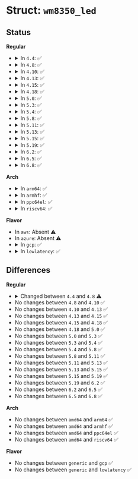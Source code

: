 # Struct: <code>wm8350_led</code>

## Status
<b>Regular</b>
<ul>
<li>
<details>
<summary>In <code>4.4</code>: ✅</summary>

```c
struct wm8350_led {
    struct platform_device *pdev;
    struct mutex mutex;
    struct work_struct work;
    spinlock_t value_lock;
    enum led_brightness value;
    struct led_classdev cdev;
    int max_uA_index;
    int enabled;
    struct regulator *isink;
    struct regulator_consumer_supply isink_consumer;
    struct regulator_init_data isink_init;
    struct regulator *dcdc;
    struct regulator_consumer_supply dcdc_consumer;
    struct regulator_init_data dcdc_init;
};
```
</details>
</li>
<li>
<details>
<summary>In <code>4.8</code>: ✅</summary>

```c
struct wm8350_led {
    struct platform_device *pdev;
    struct work_struct work;
    spinlock_t value_lock;
    enum led_brightness value;
    struct led_classdev cdev;
    int max_uA_index;
    int enabled;
    struct regulator *isink;
    struct regulator_consumer_supply isink_consumer;
    struct regulator_init_data isink_init;
    struct regulator *dcdc;
    struct regulator_consumer_supply dcdc_consumer;
    struct regulator_init_data dcdc_init;
};
```
</details>
</li>
<li>
<details>
<summary>In <code>4.10</code>: ✅</summary>

```c
struct wm8350_led {
    struct platform_device *pdev;
    struct work_struct work;
    spinlock_t value_lock;
    enum led_brightness value;
    struct led_classdev cdev;
    int max_uA_index;
    int enabled;
    struct regulator *isink;
    struct regulator_consumer_supply isink_consumer;
    struct regulator_init_data isink_init;
    struct regulator *dcdc;
    struct regulator_consumer_supply dcdc_consumer;
    struct regulator_init_data dcdc_init;
};
```
</details>
</li>
<li>
<details>
<summary>In <code>4.13</code>: ✅</summary>

```c
struct wm8350_led {
    struct platform_device *pdev;
    struct work_struct work;
    spinlock_t value_lock;
    enum led_brightness value;
    struct led_classdev cdev;
    int max_uA_index;
    int enabled;
    struct regulator *isink;
    struct regulator_consumer_supply isink_consumer;
    struct regulator_init_data isink_init;
    struct regulator *dcdc;
    struct regulator_consumer_supply dcdc_consumer;
    struct regulator_init_data dcdc_init;
};
```
</details>
</li>
<li>
<details>
<summary>In <code>4.15</code>: ✅</summary>

```c
struct wm8350_led {
    struct platform_device *pdev;
    struct work_struct work;
    spinlock_t value_lock;
    enum led_brightness value;
    struct led_classdev cdev;
    int max_uA_index;
    int enabled;
    struct regulator *isink;
    struct regulator_consumer_supply isink_consumer;
    struct regulator_init_data isink_init;
    struct regulator *dcdc;
    struct regulator_consumer_supply dcdc_consumer;
    struct regulator_init_data dcdc_init;
};
```
</details>
</li>
<li>
<details>
<summary>In <code>4.18</code>: ✅</summary>

```c
struct wm8350_led {
    struct platform_device *pdev;
    struct work_struct work;
    spinlock_t value_lock;
    enum led_brightness value;
    struct led_classdev cdev;
    int max_uA_index;
    int enabled;
    struct regulator *isink;
    struct regulator_consumer_supply isink_consumer;
    struct regulator_init_data isink_init;
    struct regulator *dcdc;
    struct regulator_consumer_supply dcdc_consumer;
    struct regulator_init_data dcdc_init;
};
```
</details>
</li>
<li>
<details>
<summary>In <code>5.0</code>: ✅</summary>

```c
struct wm8350_led {
    struct platform_device *pdev;
    struct work_struct work;
    spinlock_t value_lock;
    enum led_brightness value;
    struct led_classdev cdev;
    int max_uA_index;
    int enabled;
    struct regulator *isink;
    struct regulator_consumer_supply isink_consumer;
    struct regulator_init_data isink_init;
    struct regulator *dcdc;
    struct regulator_consumer_supply dcdc_consumer;
    struct regulator_init_data dcdc_init;
};
```
</details>
</li>
<li>
<details>
<summary>In <code>5.3</code>: ✅</summary>

```c
struct wm8350_led {
    struct platform_device *pdev;
    struct work_struct work;
    spinlock_t value_lock;
    enum led_brightness value;
    struct led_classdev cdev;
    int max_uA_index;
    int enabled;
    struct regulator *isink;
    struct regulator_consumer_supply isink_consumer;
    struct regulator_init_data isink_init;
    struct regulator *dcdc;
    struct regulator_consumer_supply dcdc_consumer;
    struct regulator_init_data dcdc_init;
};
```
</details>
</li>
<li>
<details>
<summary>In <code>5.4</code>: ✅</summary>

```c
struct wm8350_led {
    struct platform_device *pdev;
    struct work_struct work;
    spinlock_t value_lock;
    enum led_brightness value;
    struct led_classdev cdev;
    int max_uA_index;
    int enabled;
    struct regulator *isink;
    struct regulator_consumer_supply isink_consumer;
    struct regulator_init_data isink_init;
    struct regulator *dcdc;
    struct regulator_consumer_supply dcdc_consumer;
    struct regulator_init_data dcdc_init;
};
```
</details>
</li>
<li>
<details>
<summary>In <code>5.8</code>: ✅</summary>

```c
struct wm8350_led {
    struct platform_device *pdev;
    struct work_struct work;
    spinlock_t value_lock;
    enum led_brightness value;
    struct led_classdev cdev;
    int max_uA_index;
    int enabled;
    struct regulator *isink;
    struct regulator_consumer_supply isink_consumer;
    struct regulator_init_data isink_init;
    struct regulator *dcdc;
    struct regulator_consumer_supply dcdc_consumer;
    struct regulator_init_data dcdc_init;
};
```
</details>
</li>
<li>
<details>
<summary>In <code>5.11</code>: ✅</summary>

```c
struct wm8350_led {
    struct platform_device *pdev;
    struct work_struct work;
    spinlock_t value_lock;
    enum led_brightness value;
    struct led_classdev cdev;
    int max_uA_index;
    int enabled;
    struct regulator *isink;
    struct regulator_consumer_supply isink_consumer;
    struct regulator_init_data isink_init;
    struct regulator *dcdc;
    struct regulator_consumer_supply dcdc_consumer;
    struct regulator_init_data dcdc_init;
};
```
</details>
</li>
<li>
<details>
<summary>In <code>5.13</code>: ✅</summary>

```c
struct wm8350_led {
    struct platform_device *pdev;
    struct work_struct work;
    spinlock_t value_lock;
    enum led_brightness value;
    struct led_classdev cdev;
    int max_uA_index;
    int enabled;
    struct regulator *isink;
    struct regulator_consumer_supply isink_consumer;
    struct regulator_init_data isink_init;
    struct regulator *dcdc;
    struct regulator_consumer_supply dcdc_consumer;
    struct regulator_init_data dcdc_init;
};
```
</details>
</li>
<li>
<details>
<summary>In <code>5.15</code>: ✅</summary>

```c
struct wm8350_led {
    struct platform_device *pdev;
    struct work_struct work;
    spinlock_t value_lock;
    enum led_brightness value;
    struct led_classdev cdev;
    int max_uA_index;
    int enabled;
    struct regulator *isink;
    struct regulator_consumer_supply isink_consumer;
    struct regulator_init_data isink_init;
    struct regulator *dcdc;
    struct regulator_consumer_supply dcdc_consumer;
    struct regulator_init_data dcdc_init;
};
```
</details>
</li>
<li>
<details>
<summary>In <code>5.19</code>: ✅</summary>

```c
struct wm8350_led {
    struct platform_device *pdev;
    struct work_struct work;
    spinlock_t value_lock;
    enum led_brightness value;
    struct led_classdev cdev;
    int max_uA_index;
    int enabled;
    struct regulator *isink;
    struct regulator_consumer_supply isink_consumer;
    struct regulator_init_data isink_init;
    struct regulator *dcdc;
    struct regulator_consumer_supply dcdc_consumer;
    struct regulator_init_data dcdc_init;
};
```
</details>
</li>
<li>
<details>
<summary>In <code>6.2</code>: ✅</summary>

```c
struct wm8350_led {
    struct platform_device *pdev;
    struct work_struct work;
    spinlock_t value_lock;
    enum led_brightness value;
    struct led_classdev cdev;
    int max_uA_index;
    int enabled;
    struct regulator *isink;
    struct regulator_consumer_supply isink_consumer;
    struct regulator_init_data isink_init;
    struct regulator *dcdc;
    struct regulator_consumer_supply dcdc_consumer;
    struct regulator_init_data dcdc_init;
};
```
</details>
</li>
<li>
<details>
<summary>In <code>6.5</code>: ✅</summary>

```c
struct wm8350_led {
    struct platform_device *pdev;
    struct work_struct work;
    spinlock_t value_lock;
    enum led_brightness value;
    struct led_classdev cdev;
    int max_uA_index;
    int enabled;
    struct regulator *isink;
    struct regulator_consumer_supply isink_consumer;
    struct regulator_init_data isink_init;
    struct regulator *dcdc;
    struct regulator_consumer_supply dcdc_consumer;
    struct regulator_init_data dcdc_init;
};
```
</details>
</li>
<li>
<details>
<summary>In <code>6.8</code>: ✅</summary>

```c
struct wm8350_led {
    struct platform_device *pdev;
    struct work_struct work;
    spinlock_t value_lock;
    enum led_brightness value;
    struct led_classdev cdev;
    int max_uA_index;
    int enabled;
    struct regulator *isink;
    struct regulator_consumer_supply isink_consumer;
    struct regulator_init_data isink_init;
    struct regulator *dcdc;
    struct regulator_consumer_supply dcdc_consumer;
    struct regulator_init_data dcdc_init;
};
```
</details>
</li>
</ul>
<b>Arch</b>
<ul>
<li>
<details>
<summary>In <code>arm64</code>: ✅</summary>

```c
struct wm8350_led {
    struct platform_device *pdev;
    struct work_struct work;
    spinlock_t value_lock;
    enum led_brightness value;
    struct led_classdev cdev;
    int max_uA_index;
    int enabled;
    struct regulator *isink;
    struct regulator_consumer_supply isink_consumer;
    struct regulator_init_data isink_init;
    struct regulator *dcdc;
    struct regulator_consumer_supply dcdc_consumer;
    struct regulator_init_data dcdc_init;
};
```
</details>
</li>
<li>
<details>
<summary>In <code>armhf</code>: ✅</summary>

```c
struct wm8350_led {
    struct platform_device *pdev;
    struct work_struct work;
    spinlock_t value_lock;
    enum led_brightness value;
    struct led_classdev cdev;
    int max_uA_index;
    int enabled;
    struct regulator *isink;
    struct regulator_consumer_supply isink_consumer;
    struct regulator_init_data isink_init;
    struct regulator *dcdc;
    struct regulator_consumer_supply dcdc_consumer;
    struct regulator_init_data dcdc_init;
};
```
</details>
</li>
<li>
<details>
<summary>In <code>ppc64el</code>: ✅</summary>

```c
struct wm8350_led {
    struct platform_device *pdev;
    struct work_struct work;
    spinlock_t value_lock;
    enum led_brightness value;
    struct led_classdev cdev;
    int max_uA_index;
    int enabled;
    struct regulator *isink;
    struct regulator_consumer_supply isink_consumer;
    struct regulator_init_data isink_init;
    struct regulator *dcdc;
    struct regulator_consumer_supply dcdc_consumer;
    struct regulator_init_data dcdc_init;
};
```
</details>
</li>
<li>
<details>
<summary>In <code>riscv64</code>: ✅</summary>

```c
struct wm8350_led {
    struct platform_device *pdev;
    struct work_struct work;
    spinlock_t value_lock;
    enum led_brightness value;
    struct led_classdev cdev;
    int max_uA_index;
    int enabled;
    struct regulator *isink;
    struct regulator_consumer_supply isink_consumer;
    struct regulator_init_data isink_init;
    struct regulator *dcdc;
    struct regulator_consumer_supply dcdc_consumer;
    struct regulator_init_data dcdc_init;
};
```
</details>
</li>
</ul>
<b>Flavor</b>
<ul>
<li>
In <code>aws</code>: Absent ⚠️
</li>
<li>
In <code>azure</code>: Absent ⚠️
</li>
<li>
<details>
<summary>In <code>gcp</code>: ✅</summary>

```c
struct wm8350_led {
    struct platform_device *pdev;
    struct work_struct work;
    spinlock_t value_lock;
    enum led_brightness value;
    struct led_classdev cdev;
    int max_uA_index;
    int enabled;
    struct regulator *isink;
    struct regulator_consumer_supply isink_consumer;
    struct regulator_init_data isink_init;
    struct regulator *dcdc;
    struct regulator_consumer_supply dcdc_consumer;
    struct regulator_init_data dcdc_init;
};
```
</details>
</li>
<li>
<details>
<summary>In <code>lowlatency</code>: ✅</summary>

```c
struct wm8350_led {
    struct platform_device *pdev;
    struct work_struct work;
    spinlock_t value_lock;
    enum led_brightness value;
    struct led_classdev cdev;
    int max_uA_index;
    int enabled;
    struct regulator *isink;
    struct regulator_consumer_supply isink_consumer;
    struct regulator_init_data isink_init;
    struct regulator *dcdc;
    struct regulator_consumer_supply dcdc_consumer;
    struct regulator_init_data dcdc_init;
};
```
</details>
</li>
</ul>

## Differences
<b>Regular</b>
<ul>
<li>
<details>
<summary>Changed between <code>4.4</code> and <code>4.8</code> ⚠️</summary>
<ul>
<li>
<b>Field removed. </b>
<code>struct mutex mutex</code>
</li>
</ul>
</details>
</li>
<li>
No changes between <code>4.8</code> and <code>4.10</code> ✅
</li>
<li>
No changes between <code>4.10</code> and <code>4.13</code> ✅
</li>
<li>
No changes between <code>4.13</code> and <code>4.15</code> ✅
</li>
<li>
No changes between <code>4.15</code> and <code>4.18</code> ✅
</li>
<li>
No changes between <code>4.18</code> and <code>5.0</code> ✅
</li>
<li>
No changes between <code>5.0</code> and <code>5.3</code> ✅
</li>
<li>
No changes between <code>5.3</code> and <code>5.4</code> ✅
</li>
<li>
No changes between <code>5.4</code> and <code>5.8</code> ✅
</li>
<li>
No changes between <code>5.8</code> and <code>5.11</code> ✅
</li>
<li>
No changes between <code>5.11</code> and <code>5.13</code> ✅
</li>
<li>
No changes between <code>5.13</code> and <code>5.15</code> ✅
</li>
<li>
No changes between <code>5.15</code> and <code>5.19</code> ✅
</li>
<li>
No changes between <code>5.19</code> and <code>6.2</code> ✅
</li>
<li>
No changes between <code>6.2</code> and <code>6.5</code> ✅
</li>
<li>
No changes between <code>6.5</code> and <code>6.8</code> ✅
</li>
</ul>
<b>Arch</b>
<ul>
<li>
No changes between <code>amd64</code> and <code>arm64</code> ✅
</li>
<li>
No changes between <code>amd64</code> and <code>armhf</code> ✅
</li>
<li>
No changes between <code>amd64</code> and <code>ppc64el</code> ✅
</li>
<li>
No changes between <code>amd64</code> and <code>riscv64</code> ✅
</li>
</ul>
<b>Flavor</b>
<ul>
<li>
No changes between <code>generic</code> and <code>gcp</code> ✅
</li>
<li>
No changes between <code>generic</code> and <code>lowlatency</code> ✅
</li>
</ul>
